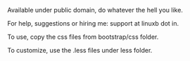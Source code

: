 Available under public domain, do whatever the hell you like.

For help, suggestions or hiring me: support at linuxb dot in.

To use, copy the css files from bootstrap/css folder.

To customize, use the .less files under less folder.
